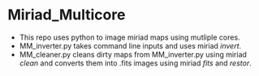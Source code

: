 # Miriad_Multicore

* This repo uses python to image miriad maps using mutliple cores. 
* MM_inverter.py takes command line inputs and uses miriad *invert*. 
* MM_cleaner.py cleans dirty maps from MM_inverter.py using miriad *clean* and converts them into .fits images using miriad *fits* and *restor*.
